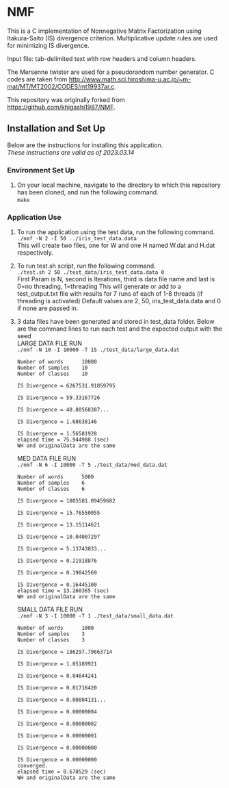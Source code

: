 # NMF  

This is a C implementation of Nonnegative Matrix Factorization using Itakura-Saito (IS) divergence criterion.
Multiplicative update rules are used for minimizing IS divergence.  

Input file: tab-delimited text with row headers and column headers.  

The Mersenne twister are used for a pseudorandom number generator. C codes are taken from http://www.math.sci.hiroshima-u.ac.jp/~m-mat/MT/MT2002/CODES/mt19937ar.c.  

This repository was originally forked from https://github.com/khigashi1987/NMF.  

## Installation and Set Up  

Below are the instructions for installing this application.  
*These instructions are valid as of 2023.03.14*  

### Environment Set Up
1. On your local machine, navigate to the directory to which this repository has been cloned, and run the following command.  
   `make`  

### Application Use  
1. To run the application using the test data, run the following command.  
   `./nmf -N 2 -I 50 ../iris_test_data.data`  
   This will create two files, one for W and one H named W.dat and H.dat respectively.  

2. To run test.sh script, run the following command.  
   `./test.sh 2 50 ./test_data/iris_test_data.data 0`  
   First Param is N, second is Iterations, third is data file name and last is 0=no threading, 1=threading
   This will generate or add to a test_output.txt file with results for 7 runs of each of 1-8 threads (if threading is activated)
   Default values are 2, 50, iris_test_data.data and 0 if none are passed in.

3. 3 data files have been generated and stored in test_data folder. Below are the command lines to run each test and the expected output with the seed   
   LARGE DATA FILE RUN  
   `./nmf -N 10 -I 10000 -T 15 ./test_data/large_data.dat`  
   ```
   Number of words      10000  
   Number of samples    10  
   Number of classes    10  

   IS Divergence = 6267531.91859795  

   IS Divergence = 59.33167726  

   IS Divergence = 40.80568387...  

   IS Divergence = 1.68638146  

   IS Divergence = 1.56581928  
   elapsed time = 75.944988 (sec)  
   WH and originalData are the same
   ```  

   MED DATA FILE RUN  
   `./nmf -N 6 -I 10000 -T 5 ./test_data/med_data.dat`  
   ```
   Number of words      5000  
   Number of samples    6  
   Number of classes    6  

   IS Divergence = 1805581.09459682  

   IS Divergence = 15.76550055  

   IS Divergence = 13.15114621  

   IS Divergence = 10.04007297  

   IS Divergence = 5.13743033...  

   IS Divergence = 0.21918876  

   IS Divergence = 0.19042569  

   IS Divergence = 0.16445100  
   elapsed time = 13.260365 (sec)  
   WH and originalData are the same  
   ```


   SMALL DATA FILE RUN  
   `./nmf -N 3 -I 10000 -T 1 ./test_data/small_data.dat`  
   ```
   Number of words      1000  
   Number of samples    3  
   Number of classes    3  

   IS Divergence = 186297.79663714  

   IS Divergence = 1.05189921  

   IS Divergence = 0.04644241  

   IS Divergence = 0.01716420  

   IS Divergence = 0.00804131...  

   IS Divergence = 0.00000004  

   IS Divergence = 0.00000002  

   IS Divergence = 0.00000001  

   IS Divergence = 0.00000000  

   IS Divergence = 0.00000000  
   converged.  
   elapsed time = 0.670529 (sec)  
   WH and originalData are the same  
   ```
